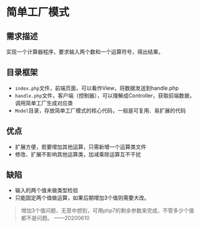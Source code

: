 # 简单工厂模式

## 需求描述

实现一个计算器程序，要求输入两个数和一个运算符号，得出结果。

## 目录框架

- `index.php`文件，前端页面，可以看作View，将数据发送到handle.php
- `handle.php`文件，客户端（控制器），可以理解成Controller，获取前端数据，调用简单工厂生成对应类
- `Model`目录，存放简单工厂模式的核心代码，一般是可复用、易扩展的代码

## 优点

- 扩展方便，若要增加其他运算，只需新增一个运算类文件
- 修改、扩展不影响其他运算类，加减乘除运算互不干扰

## 缺陷

- 输入的两个值未做类型检验
- 只能固定两个值做运算，如果后期增加3个值则需要大改。

> 增加3个值问题，无意中想到，可用php7的剩余参数来完成，不管多少个值都不是问题。 ——20200610
